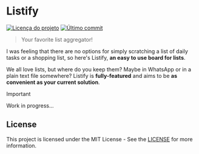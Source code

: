 # Listify

[![Licença do projeto](https://img.shields.io/github/license/kauefraga/listify)](https://github.com/kauefraga/listify/blob/main/LICENSE)
[![Último commit](https://img.shields.io/github/last-commit/kauefraga/listify/main)](https://github.com/kauefraga/listify)

> Your favorite list aggregator!

I was feeling that there are no options for simply scratching a list of daily tasks or a shopping list, so here's Listify, **an easy to use board for lists**.

We all love lists, but where do you keep them? Maybe in WhatsApp or in a plain text file somewhere? Listify is **fully-featured** and aims to be **as convenient as your current solution**.

> [!IMPORTANT]
> Work in progress...

## License

This project is licensed under the MIT License - See the [LICENSE](https://github.com/kauefraga/listify/blob/main/LICENSE) for more information.
